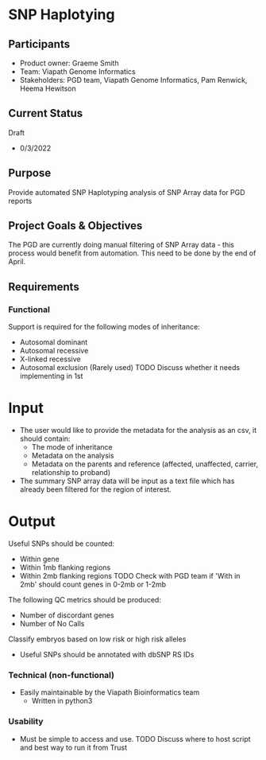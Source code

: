 # SNP Haplotying
## Participants
- Product owner: Graeme Smith
- Team: Viapath Genome Informatics
- Stakeholders: PGD team, Viapath Genome Informatics, Pam Renwick,  Heema Hewitson

## Current Status
Draft
- 0/3/2022

## Purpose
Provide automated SNP Haplotyping analysis of SNP Array data for PGD reports

###

## Project Goals & Objectives
The PGD are currently doing manual filtering of SNP Array data - this process would benefit from automation.
This need to be done by the end of April.

## Requirements

### Functional

Support is required for the following modes of inheritance:
* Autosomal dominant
* Autosomal recessive
* X-linked recessive
* Autosomal exclusion (Rarely used) TODO Discuss whether it needs implementing in 1st  

# Input
* The user would like to provide the metadata for the analysis as an csv, it should contain:
  * The mode of inheritance
  * Metadata on the analysis
  * Metadata on the parents and reference (affected, unaffected, carrier, relationship to proband)
* The summary SNP array data will be input as a text file which has already been filtered for the region of interest.

# Output
Useful SNPs should be counted:
  * Within gene
  * Within 1mb flanking regions
  * Within 2mb flanking regions
TODO Check with PGD team if 'With in 2mb' should count genes in 0-2mb or 1-2mb

The following QC metrics should be produced:
* Number of discordant genes
* Number of No Calls

Classify embryos based on low risk or high risk alleles
  * Useful SNPs should be annotated with dbSNP RS IDs

### Technical (non-functional)
* Easily maintainable by the Viapath Bioinformatics team
  * Written in python3

### Usability
* Must be simple to access and use. TODO Discuss where to host script and best way to run it from Trust

